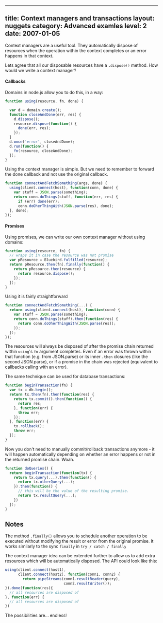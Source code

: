 
---
title: Context managers and transactions
layout: nuggets
category: Advanced examles
level: 2
date: 2007-01-05
---

Context managers are a useful tool. They automatically dispose of resources
when the operation within the context completes or an error happens in that
context.

Lets agree that all our disposable resources have a `.dispose()` method. How
would we write a context manager?

#### Callbacks

Domains in node.js allow you to do this, in a way:

```js
function using(resource, fn, done) {

  var d = domain.create();
  function closeAndDone(err, res) {
    d.dispose();
    resource.dispose(function() {
      done(err, res);
    });
  }
  d.once('error', closeAndDone);
  d.run(function() { 
    fn(resource, closeAndDone); 
  });
}
```

Using the context manager is simple. But we need to remember to forward the
done callback and not use the original callback.

```js
function connectAndFetchSomething(args, done) {
  using(client.connect(host), function(conn, done) {
    var stuff = JSON.parse(something);
    return conn.doThings(stuff, function(err, res) {
      if (err) done(err);
      conn.doOherThingWith(JSON.parse(res), done);
  }, done);
});
```



#### Promises

Using promises, we can write our own context manager without using domains:

```js
function using(resource, fn) {
  // wraps it in case the resource was not promise
  var pResource = Bluebird.fulfilled(resource); 
  return pResource.then(fn).finally(function() { 
    return pResource.then(resource) { 
      return resource.dispose(); 
    }); 
  });
}
```

Using it is fairly straightforward

```js
function connectAndFetchSomething(...) {
  return using(client.connect(host), function(conn) {
    var stuff = JSON.parse(something);
    return conn.doThings(stuff).then(function(res) { 
      return conn.doOherThingWith(JSON.parse(res)); 
    ));
  }); 
});
```

The resources will always be disposed of after the promise chain returned 
within `using`'s `fn` argument completes. Even if an error was thrown within 
that function (e.g. from JSON.parse) or its inner `.then` closures (like the 
second JSON.parse), or if a promise in the chain was rejected (equivalent to 
callbacks calling with an error).

The same technique can be used for database transactions:

```js
function beginTransaction(fn) {
  var tx = db.begin();
  return tx.then(fn).then(function(res) { 
    return tx.commit().then(function() {
      return res;
    }, function(err) {
      throw err;
    });
  }, function(err) {
    tx.rollback();
    throw err;
  });
}
```

Now you don't need to manually commit/rollback transactions anymore - it will
happen automatically depending on whether an error happens or not in the 
returned promise chain. Woah.

```js
function doQueries() {
  return beginTransaction(function(tx) {
    return tx.query(...).then(function() {
      return tx.otherQuery(...);
    }).then(function() {
      // this will be the value of the resulting promise.
      return tx.resultQuery(...); 
    })
  });
}
```

## Notes

The method `.finally()` allows you to schedule another operation to be executed 
without modifying the result or error from the original promise. It works 
similarly to the sync `finally` in `try / catch / finally`

The context manager idea can be extended further to allow us to add extra 
resources which will be automatically disposed. The API could look like this:

```js
using(client.connect(host1), 
      client.connect(host2), function(conn1, conn2) {
        return pipeStreams(conn1.resultReader(query), 
                           conn2.resultWriter());
}).done(function(res){
  // all resources are disposed of
}, function(err) {
  // all resources are disposed of
})
```

The possibilities are... endless!